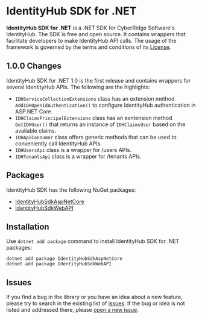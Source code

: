 # IdentityHub SDK for .NET
**IdentityHub SDK for .NET** is a .NET SDK for CyberRidge Software's IdentityHub. The SDK is free and open source. It contains wrappers that facilitate developers to make IdentityHub API calls. The usage of the framework is governed by the terms and conditions of its [License](https://github.com/cyberridgesoftware/identityhub-dotnet-sdk/blob/master/LICENSE).
## 1.0.0 Changes
IdentityHub SDK for .NET 1.0 is the first release and contains wrappers for several IdentityHub APIs. The following are the highlights:
* ```IDHServiceCollectionExtensions``` class has an extension method ```AddIDHOpenIdAuthentication()``` to configure IdentityHub authentication in ASP.NET Core.
* ```IDHClaimsPrincipalExtensions``` class has an exntension method ```GetIDHUser()``` that returns an instance of ```IDHClaimsUser``` based on the available claims.
* ```IDHApiConsumer``` class offers generic methods that can be used to conveniently call IdentityHub APIs.
* ```IDHUsersApi``` class is a wrapper for /users APIs.
* ```IDHTenantsApi``` class is a wrapper for /tenants APIs.
## Packages
IdentityHub SDK has the following NuGet packages:
* [IdentityHubSdkAspNetCore](https://www.nuget.org/packages/IdentityHubSdkAspNetCore)
* [IdentityHubSdkWebAPI](https://www.nuget.org/packages/IdentityHubSdkWebAPI)
## Installation
Use ```dotnet add package``` command to install IdentityHub SDK for .NET packages:
```
dotnet add package IdentityHubSdkAspNetCore
dotnet add package IdentityHubSdkWebAPI
```
## Issues
If you find a bug in the library or you have an idea about a new feature, please try to search in the existing list of [issues](https://github.com/cyberridgesoftware/identityhub-dotnet-sdk/issues). If the bug or idea is not listed and addressed there, please [open a new issue](https://github.com/cyberridgesoftware/identityhub-dotnet-sdk/issues/new).
